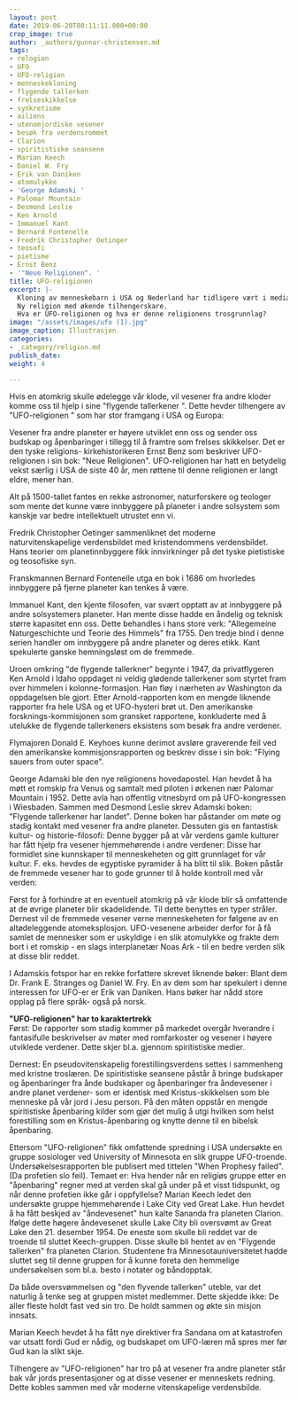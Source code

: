 ```yaml
---
layout: post
date: 2019-06-20T08:11:11.000+00:00
crop_image: true
author: _authors/gunnar-christensen.md
tags:
- relogion
- UFO
- UFO-religion
- menneskekloning
- flygende tallerken
- frelseskikkelse
- synkretisme
- ailiens
- utenomjordiske vesener
- besøk fra verdensrommet
- Clarion
- spiritistiske seansene
- Marian Keech
- Daniel W. Fry
- Erik van Daniken
- atomulykke
- 'George Adamski '
- Palomar Mountain
- Desmond Leslie
- Ken Arnold
- Immanuel Kant
- Bernard Fontenelle
- Fredrik Christopher Oetinger
- teosofi
- pietisme
- Ernst Benz
- '"Neue Religionen". '
title: UFO-religionen
excerpt: |-
  Kloning av menneskebarn i USA og Nederland har tidligere vært i medias søkelys og fokus settes derfor på sekter innen UFO- religionen.
  Ny religion med økende tilhengerskare.
  Hva er UFO-religionen og hva er denne religionens trosgrunnlag?
image: "/assets/images/ufo (1).jpg"
image_caption: Illustrasjon
categories:
- _category/religion.md
publish_date: 
weight: 4

---
```

Hvis en atomkrig skulle ødelegge vår klode, vil vesener fra andre kloder komme oss til hjelp i sine "flygende tallerkener ". Dette hevder tilhengere av "UFO-religionen " som har stor framgang i USA og Europa:

Vesener fra andre planeter er høyere utviklet enn oss og sender oss budskap og åpenbaringer i tillegg til å framtre som frelses skikkelser. Det er den tyske religions- kirkehistorikeren Ernst Benz som beskriver UFO-religionen i sin bok: "Neue Religionen". UFO-religionen har hatt en betydelig vekst særlig i USA de siste 40 år, men røttene til denne religionen er langt eldre, mener han.

Alt på 1500-tallet fantes en rekke astronomer, naturforskere og teologer som mente det kunne være innbyggere på planeter i andre solsystem som kanskje var bedre intellektuelt utrustet enn vi.

Fredrik Christopher Oetinger sammenliknet det moderne naturvitenskapelige verdensbildet med kristendommens verdensbildet. Hans teorier om planetinnbyggere fikk innvirkninger på det tyske pietistiske og teosofiske syn.

Franskmannen Bernard Fontenelle utga en bok i 1686 om hvorledes innbyggere på fjerne planeter kan tenkes å være.

Immanuel Kant, den kjente filosofen, var svært opptatt av at innbyggere på andre solsystemers planeter. Han mente disse hadde en åndelig og teknisk større kapasitet enn oss. Dette behandles i hans store verk: "Allegemeine Naturgeschichte und Teorie des Himmels" fra 1755. Den tredje bind i denne serien handler om innbyggere på andre planeter og deres etikk. Kant spekulerte ganske hemningsløst om de fremmede.

Uroen omkring "de flygende tallerkner" begynte i 1947, da privatflygeren Ken Arnold i Idaho oppdaget ni veldig glødende tallerkener som styrtet fram over himmelen i kolonne-formasjon. Han fløy i nærheten av Washington da oppdagelsen ble gjort. Etter Arnold-rapporten kom en mengde liknende rapporter fra hele USA og et UFO-hysteri brøt ut. Den amerikanske forsknings-kommisjonen som gransket rapportene, konkluderte med å utelukke de flygende tallerkeners eksistens som besøk fra andre verdener.

Flymajoren Donald E. Keyhoes kunne derimot avsløre graverende feil ved den amerikanske kommisjonsrapporten og beskrev disse i sin bok: "Flying sauers from outer space".

George Adamski ble den nye religionens hovedapostel. Han hevdet å ha møtt et romskip fra Venus og samtalt med piloten i ørkenen nær Palomar Mountain i 1952. Dette avla han offentlig vitnesbyrd om på UFO-kongressen i Wiesbaden. Sammen med Desmond Leslie skrev Adamski boken: "Flygende tallerkener har landet". Denne boken har påstander om møte og stadig kontakt med vesener fra andre planeter. Dessuten gis en fantastisk kultur- og historie-filosofi: Denne bygger på at vår verdens gamle kulturer har fått hjelp fra vesener hjemmehørende i andre verdener: Disse har formidlet sine kunnskaper til menneskeheten og gitt grunnlaget for vår kultur. F. eks. hevdes de egyptiske pyramider å ha blitt til slik. Boken påstår de fremmede vesener har to gode grunner til å holde kontroll med vår verden:

Først for å forhindre at en eventuell atomkrig på vår klode blir så omfattende at de øvrige planeter blir skadelidende. Til dette benyttes en typer stråler. Dernest vil de fremmede vesener verne menneskeheten for følgene av en altødeleggende atomeksplosjon. UFO-vesenene arbeider derfor for å få samlet de mennesker som er uskyldige i en slik atomulykke og frakte dem bort i et romskip - en slags interplanetær Noas Ark - til en bedre verden slik at disse blir reddet.

I Adamskis fotspor har en rekke forfattere skrevet liknende bøker: Blant dem Dr. Frank E. Stranges og Daniel W. Fry. En av dem som har spekulert i denne interessen for UFO-er er Erik van Daniken. Hans bøker har nådd store opplag på flere språk- også på norsk.

**"UFO-religionen" har to karaktertrekk**  
Først: De rapporter som stadig kommer på markedet overgår hverandre i fantasifulle beskrivelser av møter med romfarkoster og vesener i høyere utviklede verdener. Dette skjer bl.a. gjennom spiritistiske medier.

Dernest: En pseudovitenskapelig forestillingsverdens settes i sammenheng med kristne troslæren. De spiritistiske seansene påstår å bringe budskaper og åpenbaringer fra ånde budskaper og åpenbaringer fra åndevesener i andre planet verdener- som er identisk med Kristus-skikkelsen som ble menneske på vår jord i Jesu person. På den måten oppstår en mengde spiritistiske åpenbaring kilder som gjør det mulig å utgi hvilken som helst forestilling som en Kristus-åpenbaring og knytte denne til en bibelsk åpenbaring.

Ettersom "UFO-religionen" fikk omfattende spredning i USA undersøkte en gruppe sosiologer ved University of Minnesota en slik gruppe UFO-troende. Undersøkelsesrapporten ble publisert med tittelen "When Prophesy failed". (Da profetien slo feil). Temaet er: Hva hender når en religiøs gruppe etter en "åpenbaring" regner med at verden skal gå under på et visst tidspunkt, og når denne profetien ikke går i oppfyllelse? Marian Keech ledet den undersøkte gruppe hjemmehørende i Lake City ved Great Lake. Hun hevdet å ha fått beskjed av "åndevesenet" hun kalte Sananda fra planeten Clarion. Ifølge dette høgere åndevesenet skulle Lake City bli oversvømt av Great Lake den 21. desember 1954. De eneste som skulle bli reddet var de troende til sluttet Keech-gruppen. Disse skulle bli hentet av en "Flygende tallerken" fra planeten Clarion. Studentene fra Minnesotauniversitetet hadde sluttet seg til denne gruppen for å kunne foreta den hemmelige undersøkelsen som bl.a. besto i notater og båndopptak.

Da både oversvømmelsen og "den flyvende tallerken" uteble, var det naturlig å tenke seg at gruppen mistet medlemmer. Dette skjedde ikke: De aller fleste holdt fast ved sin tro. De holdt sammen og økte sin misjon innsats.

Marian Keech hevdet å ha fått nye direktiver fra Sandana om at katastrofen var utsatt fordi Gud er nådig, og budskapet om UFO-læren må spres mer før Gud kan la slikt skje.

Tilhengere av "UFO-religionen" har tro på at vesener fra andre planeter står bak vår jords presentasjoner og at disse vesener er menneskets redning. Dette kobles sammen med vår moderne vitenskapelige verdensbilde.